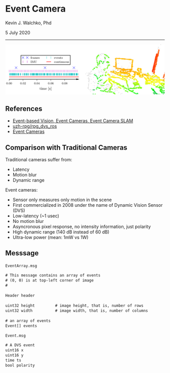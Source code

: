 # Event Camera

Kevin J. Walchko, Phd

5 July 2020

---

![](ec.png)

## References

- [Event-based Vision, Event Cameras, Event Camera SLAM](http://rpg.ifi.uzh.ch/research_dvs.html)
- [uzh-rpg/rpg_dvs_ros](https://github.com/uzh-rpg/rpg_dvs_ros)
- [Event Cameras](https://www.microsoft.com/en-us/research/uploads/prod/2019/09/Davide_Scaramuzza_UZH.pdf)

## Comparison with Traditional Cameras

Traditional cameras suffer from:

- Latency
- Motion blur
- Dynamic range

Event cameras:

- Sensor only measures only motion in the scene
- First commercialized in 2008 under the name of Dynamic Vision Sensor (DVS)
- Low-latency (~1 usec)
- No motion blur
- Asyncronous pixel response, no intensity information, just polarity
- High dynamic range (140 dB instead of 60 dB)
- Ultra-low power (mean: 1mW vs 1W)

## Messsage

`EventArray.msg`

```
# This message contains an array of events
# (0, 0) is at top-left corner of image
#

Header header

uint32 height         # image height, that is, number of rows
uint32 width          # image width, that is, number of columns

# an array of events
Event[] events
```

`Event.msg`

```
# A DVS event
uint16 x
uint16 y
time ts
bool polarity
```
